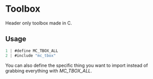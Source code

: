 # Toolbox

Header only toolbox made in C.

## Usage

```C
1 | #define MC_TBOX_ALL
2 | #include "mc_tbox"
```

You can also define the specific thing you want to import instead of grabbing everything with *MC_TBOX_ALL*.
